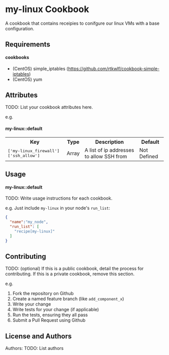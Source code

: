 my-linux Cookbook
===================
A cookbook that contains receipies to conifgure our linux VMs with a base configuration. 

Requirements
------------
#### cookbooks
- (CentOS) simple_iptables (https://github.com/rtkwlf/cookbook-simple-iptables)
- (CentOS) yum

Attributes
----------
TODO: List your cookbook attributes here.

e.g.
#### my-linux::default
<table>
  <tr>
    <th>Key</th>
    <th>Type</th>
    <th>Description</th>
    <th>Default</th>
  </tr>
  <tr>
    <td><tt>['my-linux_firewall']['ssh_allow']</tt></td>
    <td>Array</td>
    <td>A list of ip addresses to allow SSH from</td>
    <td>Not Defined</td>
  </tr>
</table>

Usage
-----
#### my-linux::default
TODO: Write usage instructions for each cookbook.

e.g.
Just include `my-linux` in your node's `run_list`:

```json
{
  "name":"my_node",
  "run_list": [
    "recipe[my-linux]"
  ]
}
```

Contributing
------------
TODO: (optional) If this is a public cookbook, detail the process for contributing. If this is a private cookbook, remove this section.

e.g.
1. Fork the repository on Github
2. Create a named feature branch (like `add_component_x`)
3. Write your change
4. Write tests for your change (if applicable)
5. Run the tests, ensuring they all pass
6. Submit a Pull Request using Github

License and Authors
-------------------
Authors: TODO: List authors
